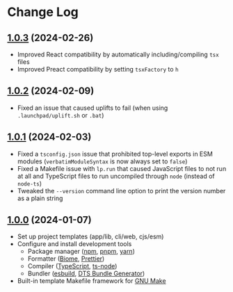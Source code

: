 # Change Log

## [1.0.3](https://github.com/david-04/launchpad/releases/tag/v1.0.3) (2024-02-26)

- Improved React compatibility by automatically including/compiling `tsx` files
- Improved Preact compatibility by setting `tsxFactory` to `h`

## [1.0.2](https://github.com/david-04/launchpad/releases/tag/v1.0.2) (2024-02-09)

- Fixed an issue that caused uplifts to fail (when using `.launchpad/uplift.sh` or `.bat`)

## [1.0.1](https://github.com/david-04/launchpad/releases/tag/v1.0.1) (2024-02-03)

- Fixed a `tsconfig.json` issue that prohibited top-level exports in ESM modules (`verbatimModuleSyntax` is now always set to `false`)
- Fixed a Makefile issue with `lp.run` that caused JavaScript files to not run at all and TypeScript files to run uncompiled through `node` (instead of `node-ts`)
- Tweaked the `--version` command line option to print the version number as a plain string

## [1.0.0](https://github.com/david-04/launchpad/releases/tag/v1.0.0) (2024-01-07)

- Set up project templates (app/lib, cli/web, cjs/esm)
- Configure and install development tools
  - Package manager ([npm](https://www.npmjs.com/package/npm), [pnpm](https://pnpm.io), [yarn](https://yarnpkg.com))
  - Formatter ([Biome](https://biomejs.dev), [Prettier](https://prettier.io))
  - Compiler ([TypeScript](https://www.npmjs.com/package/typescript), [ts-node](https://typestrong.org/ts-node/))
  - Bundler ([esbuild](https://esbuild.github.io), [DTS Bundle Generator](https://www.npmjs.com/package/dts-bundle-generator))
- Built-in template Makefile framework for [GNU Make](https://www.npmjs.com/package/dts-bundle-generator)
